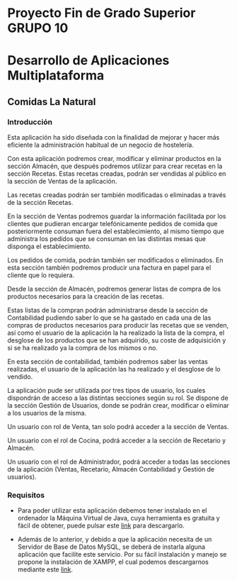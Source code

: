 # Proyecto Fin de Grado Superior GRUPO 10
# Desarrollo de Aplicaciones Multiplataforma
## Comidas La Natural
### Introducción

Esta aplicación ha sido diseñada con la finalidad de mejorar y hacer más eficiente la administración habitual de un negocio de hostelería.

Con esta aplicación podremos crear, modificar y eliminar productos en la sección Almacén, que después podremos utilizar para crear recetas en la sección Recetas. Estas recetas creadas, podrán ser vendidas al público en la sección de Ventas de la aplicación.

Las recetas creadas podrán ser también modificadas o eliminadas a través de la sección Recetas.

En la sección de Ventas podremos guardar la información facilitada por los clientes que pudieran encargar telefónicamente pedidos de comida que posteriormente consuman fuera del establecimiento, al mismo tiempo que administra los pedidos que se consuman en las distintas mesas que disponga el establecimiento.

Los pedidos de comida, podrán también ser modificados o eliminados. En esta sección también podremos producir una factura en papel para el cliente que lo requiera.

Desde la sección de Almacén, podremos generar listas de compra de los productos necesarios para la creación de las recetas.

Estas listas de la compran podrán administrarse desde la sección de Contabilidad pudiendo saber lo que se ha gastado en cada una de las compras de productos necesarios para producir las recetas que se venden, así como el usuario de la aplicación la ha realizado la lista de la compra, el desglose de los productos que se han adquirido, su coste de adquisición y si se ha realizado ya la compra de los mismos o no.

En esta sección de contabilidad, también podremos saber las ventas realizadas, el usuario de la aplicación las ha realizado y el desglose de lo vendido.

La aplicación pude ser utilizada por tres tipos de usuario, los cuales dispondrán de acceso a las distintas secciones según su rol. Se dispone de la sección Gestión de Usuarios, donde se podrán crear, modificar o eliminar a los usuarios de la misma.

Un usuario con rol de Venta, tan solo podrá acceder a la sección de Ventas.

Un usuario con el rol de Cocina, podrá acceder a la sección de Recetario y Almacén.

Un usuario con el rol de Administrador, podrá acceder a todas las secciones de la aplicación (Ventas, Recetario, Almacén Contabilidad y Gestión de usuarios).

### Requisitos

- Para poder utilizar esta aplicación debemos tener instalado en el ordenador la Máquina Virtual de Java, cuya herramienta es gratuita y fácil de obtener, puede pulsar este [link](https://www.oracle.com/java/technologies/downloads/) para descargarlo.

- Además de lo anterior, y debido a que la aplicación necesita de un Servidor de Base de Datos MySQL, se deberá de instarla alguna aplicación que facilite este servicio. Por su fácil instalación y manejo se propone la instalación de XAMPP, el cual podemos descargarnos mediante este [link](www.apachefriends.org).

